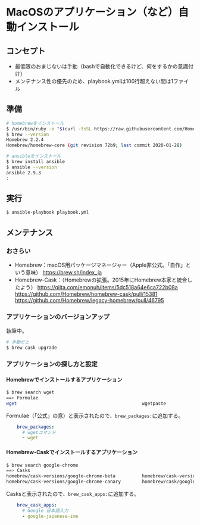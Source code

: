 # MacOSのアプリケーション（など）自動インストール

## コンセプト

- 最低限のおまじないは手動（bashで自動化できるけど、何をするかの意識付け）
- メンテナンス性の優先のため、playbook.ymlは100行超えない間は1ファイル

## 準備

```bash
# homebrewをインストール
$ /usr/bin/ruby -e "$(curl -fsSL https://raw.githubusercontent.com/Homebrew/install/master/install)"
$ brew --version
Homebrew 2.2.4
Homebrew/homebrew-core (git revision 72b9; last commit 2020-01-28)

# ansibleをインストール
$ brew install ansible
$ ansible --version
ansible 2.9.3
:
```

## 実行

```bash
$ ansible-playbook playbook.yml
```

## メンテナンス

### おさらい

- Homebrew：macOS用パッケージマネージャー（Apple非公式。「自作」という意味）
  https://brew.sh/index_ja
- Homebrew-Cask：（Homebrewの拡張。2015年にHomebrew本家と統合したよう）
  https://qiita.com/emonuh/items/5dc518a64e6ca722b08a
  https://github.com/Homebrew/homebrew-cask/pull/15381
  https://github.com/Homebrew/legacy-homebrew/pull/46795

### アプリケーションのバージョンアップ

執筆中。

```bash
# 手動だと
$ brew cask upgrade
```


### アプリケーションの探し方と設定

#### Homebrewでインストールするアプリケーション

```bash
$ brew search wget
==> Formulae
wget                                               wgetpaste
```

Formulae（「公式」の意）と表示されたので、`brew_packages:`に追加する。

```yml:playbook.yml
    brew_packages:
      # wgetコマンド
      - wget
```


#### Homebrew-Caskでインストールするアプリケーション

```bash
$ brew search google-chrome
==> Casks
homebrew/cask-versions/google-chrome-beta          homebrew/cask-versions/google-chrome-dev
homebrew/cask-versions/google-chrome-canary        homebrew/cask/google-chrome
```

Casksと表示されたので、`brew_cask_apps:`に追加する。

```yml:playbook.yml
    brew_cask_apps:
      # Google 日本語入力
      - google-japanese-ime
```




